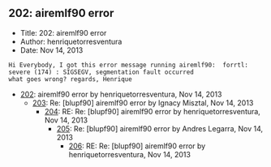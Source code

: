 ## 202: airemlf90 error

- Title: 202: airemlf90 error
- Author: henriquetorresventura
- Date: Nov 14, 2013

```
Hi Everybody, I got this error message running airemlf90:  forrtl: severe (174) : SIGSEGV, segmentation fault occurred 
what goes wrong? regards, Henrique 
```

- [202](0202.md): airemlf90 error by henriquetorresventura, Nov 14, 2013
    - [203](0203.md): Re: [blupf90] airemlf90 error by Ignacy Misztal, Nov 14, 2013
        - [204](0204.md): RE: Re: [blupf90] airemlf90 error by henriquetorresventura, Nov 14, 2013
            - [205](0205.md): Re: [blupf90] airemlf90 error by Andres Legarra, Nov 14, 2013
                - [206](0206.md): RE: Re: [blupf90] airemlf90 error by henriquetorresventura, Nov 14, 2013
